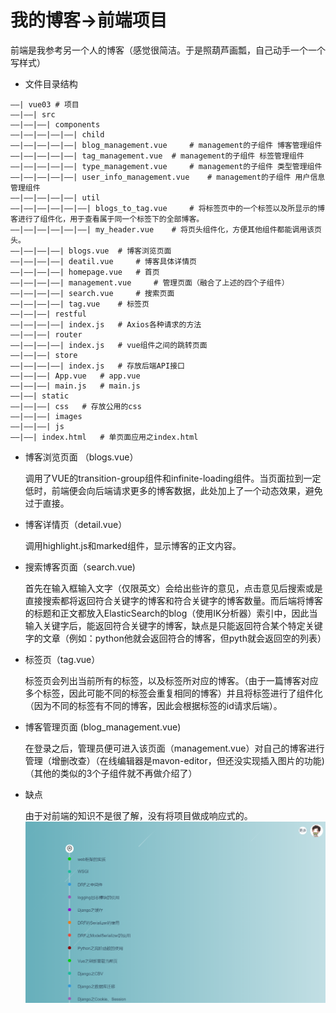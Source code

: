 # 我的博客->前端项目
前端是我参考另一个人的博客（感觉很简洁。于是照葫芦画瓢，自己动手一个一个写样式）

- 文件目录结构

```
——| vue03 # 项目
——|——| src 
——|——|——| components
——|——|——|——|——| child 
——|——|——|——|——| blog_management.vue 	# management的子组件 博客管理组件
——|——|——|——|——| tag_management.vue 	# management的子组件 标签管理组件
——|——|——|——|——| type_management.vue 	# management的子组件 类型管理组件
——|——|——|——|——| user_info_management.vue 	# management的子组件 用户信息管理组件
——|——|——|——|——| util
——|——|——|——|——|——| blogs_to_tag.vue 	# 将标签页中的一个标签以及所显示的博客进行了组件化，用于查看属于同一个标签下的全部博客。
——|——|——|——|——|——| my_header.vue 	# 将页头组件化，方便其他组件都能调用该页头。
——|——|——|——| blogs.vue 	# 博客浏览页面
——|——|——|——| deatil.vue 	# 博客具体详情页
——|——|——|——| homepage.vue 	# 首页
——|——|——|——| management.vue 	# 管理页面（融合了上述的四个子组件）
——|——|——|——| search.vue 	# 搜索页面
——|——|——|——| tag.vue 	# 标签页
——|——|——| restful
——|——|——|——| index.js 	# Axios各种请求的方法 
——|——|——| router
——|——|——|——| index.js 	# vue组件之间的跳转页面
——|——|——| store
——|——|——|——| index.js 	# 存放后端API接口
——|——|——| App.vue 	# app.vue
——|——|——| main.js 	# main.js
——|——| static
——|——|——| css 	# 存放公用的css
——|——|——| images						
——|——|——| js
——|——| index.html 	# 单页面应用之index.html
```

- 博客浏览页面 （blogs.vue）

  调用了VUE的transition-group组件和infinite-loading组件。当页面拉到一定低时，前端便会向后端请求更多的博客数据，此处加上了一个动态效果，避免过于直接。

- 博客详情页（detail.vue）

  调用highlight.js和marked组件，显示博客的正文内容。

- 搜索博客页面（search.vue)

  首先在输入框输入文字（仅限英文）会给出些许的意见，点击意见后搜索或是直接搜索都将返回符合关键字的博客和符合关键字的博客数量。而后端将博客的标题和正文都放入ElasticSearch的blog（使用IK分析器）索引中，因此当输入关键字后，能返回符合关键字的博客，缺点是只能返回符合某个特定关键字的文章（例如：python他就会返回符合的博客，但pyth就会返回空的列表）

- 标签页（tag.vue）

  标签页会列出当前所有的标签，以及标签所对应的博客。（由于一篇博客对应多个标签，因此可能不同的标签会重复相同的博客）并且将标签进行了组件化（因为不同的标签有不同的博客，因此会根据标签的id请求后端）。

- 博客管理页面 (blog_management.vue)

  在登录之后，管理员便可进入该页面（management.vue）对自己的博客进行管理（增删改查）（在线编辑器是mavon-editor，但还没实现插入图片的功能)（其他的类似的3个子组件就不再做介绍了）

- 缺点

  由于对前端的知识不是很了解，没有将项目做成响应式的。
  ![](https://github.com/Oldhandsome/my_blog_front/blob/master/screenshot/%E5%8D%9A%E5%AE%A2%E6%B5%8F%E8%A7%88%E9%A1%B5%E9%9D%A2.PNG)
